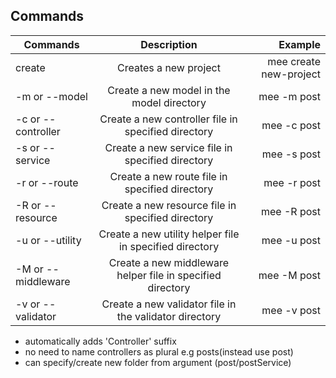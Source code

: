 ## Commands

| Commands           |                        Description                         |                Example |
| ------------------ | :--------------------------------------------------------: | ---------------------: |
| create             |                   Creates a new project                    | mee create new-project |
| -m or --model      |         Create a new model in the model directory          |            mee -m post |
| -c or --controller |    Create a new controller file in specified directory     |            mee -c post |
| -s or --service    |      Create a new service file in specified directory      |            mee -s post |
| -r or --route      |       Create a new route file in specified directory       |            mee -r post |
| -R or --resource   |     Create a new resource file in specified directory      |            mee -R post |
| -u or --utility    |  Create a new utility helper file in specified directory   |            mee -u post |
| -M or --middleware | Create a new middleware helper file in specified directory |            mee -M post |
| -v or --validator  |   Create a new validator file in the validator directory   |            mee -v post |

-   automatically adds 'Controller' suffix
-   no need to name controllers as plural e.g posts(instead use post)
-   can specify/create new folder from argument (post/postService)
